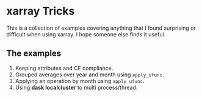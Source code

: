 # xarray Tricks
This is a collection of examples covering anything that I found surprising or difficult when using xarray. I hope someone else finds it useful.

## The examples
1. Keeping attributes and CF compliance.
2. Grouped averages over year and month using `apply_ufunc`.
3. Applying an operation by month using `apply_ufunc`.
4. Using **dask localcluster** to multi process/thread.
